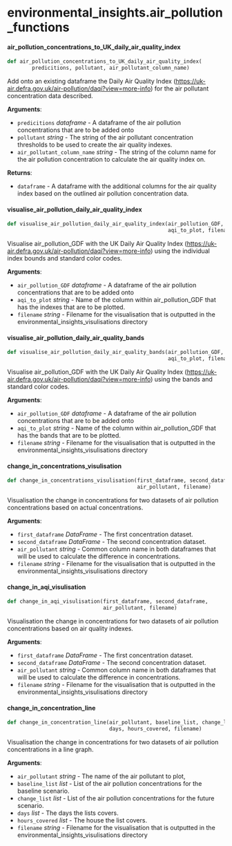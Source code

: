 <a id="environmental_insights.air_pollution_functions"></a>

# environmental\_insights.air\_pollution\_functions

<a id="environmental_insights.air_pollution_functions.air_pollution_concentrations_to_UK_daily_air_quality_index"></a>

#### air\_pollution\_concentrations\_to\_UK\_daily\_air\_quality\_index

```python
def air_pollution_concentrations_to_UK_daily_air_quality_index(
        predicitions, pollutant, air_pollutant_column_name)
```

Add onto an existing dataframe the Daily Air Quality Index (https://uk-air.defra.gov.uk/air-pollution/daqi?view=more-info)
for the air pollutant concentration data described.

**Arguments**:

- `predicitions` _dataframe_ - A dataframe of the air pollution concentrations that are to be added onto
- `pollutant` _string_ - The string of the air pollutant concentration thresholds to be used to create the air quality indexes.
- `air_pollutant_column_name` _string_ - The string of the column name for the air pollution concentration to calculate the air quality index on.
  

**Returns**:

- `dataframe` - A dataframe with the additional columns for the air quality index based on the outlined air pollution concentration data.

<a id="environmental_insights.air_pollution_functions.visualise_air_pollution_daily_air_quality_index"></a>

#### visualise\_air\_pollution\_daily\_air\_quality\_index

```python
def visualise_air_pollution_daily_air_quality_index(air_pollution_GDF,
                                                    aqi_to_plot, filename)
```

Visualise air_pollution_GDF with the UK Daily Air Quality Index (https://uk-air.defra.gov.uk/air-pollution/daqi?view=more-info)
using the individual index bounds and standard color codes.

**Arguments**:

- `air_pollution_GDF` _dataframe_ - A dataframe of the air pollution concentrations that are to be added onto
- `aqi_to_plot` _string_ - Name of the column within air_pollution_GDF that has the indexes that are to be plotted.
- `filename` _string_ - Filename for the visualisation that is outputted in the environmental_insights_visulisations directory

<a id="environmental_insights.air_pollution_functions.visualise_air_pollution_daily_air_quality_bands"></a>

#### visualise\_air\_pollution\_daily\_air\_quality\_bands

```python
def visualise_air_pollution_daily_air_quality_bands(air_pollution_GDF,
                                                    aqi_to_plot, filename)
```

Visualise air_pollution_GDF with the UK Daily Air Quality Index (https://uk-air.defra.gov.uk/air-pollution/daqi?view=more-info)
using the bands and standard color codes.

**Arguments**:

- `air_pollution_GDF` _dataframe_ - A dataframe of the air pollution concentrations that are to be added onto
- `aqi_to_plot` _string_ - Name of the column within air_pollution_GDF that has the bands that are to be plotted.
- `filename` _string_ - Filename for the visualisation that is outputted in the environmental_insights_visulisations directory

<a id="environmental_insights.air_pollution_functions.change_in_concentrations_visulisation"></a>

#### change\_in\_concentrations\_visulisation

```python
def change_in_concentrations_visulisation(first_dataframe, second_dataframe,
                                          air_pollutant, filename)
```

Visualisation the change in concentrations for two datasets of air pollution concentrations based on actual concentrations.

**Arguments**:

- `first_dataframe` _DataFrame_ - The first concentration dataset.
- `second_dataframe` _DataFrame_ - The second concentration dataset.
- `air_pollutant` _string_ - Common column name in both dataframes that will be used to calculate the difference in concentrations.
- `filename` _string_ - Filename for the visualisation that is outputted in the environmental_insights_visulisations directory

<a id="environmental_insights.air_pollution_functions.change_in_aqi_visulisation"></a>

#### change\_in\_aqi\_visulisation

```python
def change_in_aqi_visulisation(first_dataframe, second_dataframe,
                               air_pollutant, filename)
```

Visualisation the change in concentrations for two datasets of air pollution concentrations based on air quality indexes.

**Arguments**:

- `first_dataframe` _DataFrame_ - The first concentration dataset.
- `second_dataframe` _DataFrame_ - The second concentration dataset.
- `air_pollutant` _string_ - Common column name in both dataframes that will be used to calculate the difference in concentrations.
- `filename` _string_ - Filename for the visualisation that is outputted in the environmental_insights_visulisations directory

<a id="environmental_insights.air_pollution_functions.change_in_concentration_line"></a>

#### change\_in\_concentration\_line

```python
def change_in_concentration_line(air_pollutant, baseline_list, change_list,
                                 days, hours_covered, filename)
```

Visualisation the change in concentrations for two datasets of air pollution concentrations in a line graph.

**Arguments**:

- `air_pollutant` _string_ - The name of the air pollutant to plot,
- `baseline_list` _list_ - List of the air pollution concentrations for the baseline scenario.
- `change_list` _list_ - List of the air pollution concentrations for the future scenario.
- `days` _list_ - The days the lists covers.
- `hours_covered` _list_ - The house the list covers.
- `filename` _string_ - Filename for the visualisation that is outputted in the environmental_insights_visulisations directory

